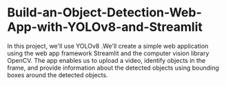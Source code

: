 # Build-an-Object-Detection-Web-App-with-YOLOv8-and-Streamlit
In this project, we'll use YOLOv8 .We'll create a simple web application using the web app framework Streamlit and the computer vision library OpenCV. The app enables us to upload a video, identify objects in the frame, and provide information about the detected objects using bounding boxes around the detected objects. 
